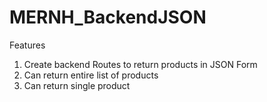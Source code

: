 # MERNH_BackendJSON

Features
1. Create backend Routes to return products in JSON Form
2. Can return entire list of products
3. Can return single product